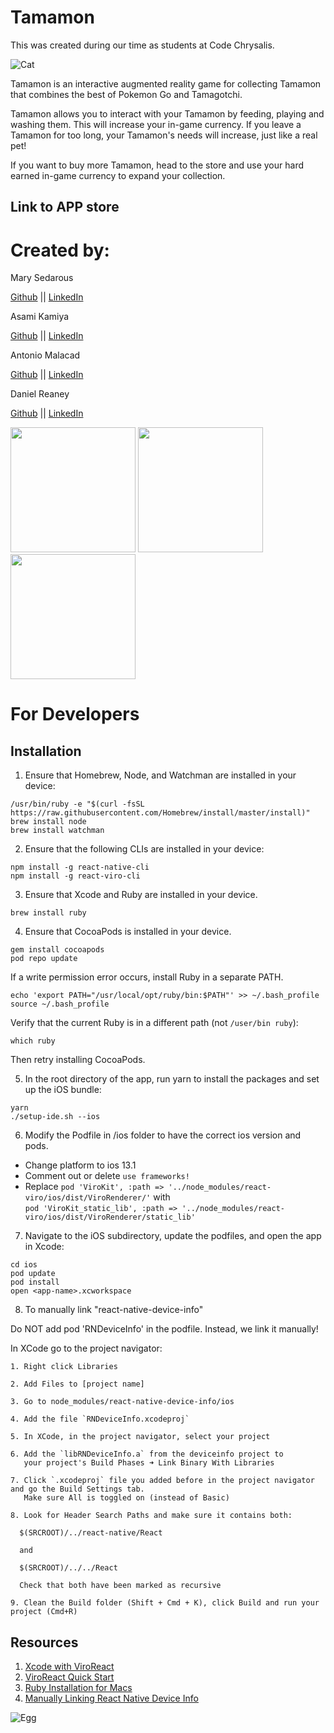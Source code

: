 # Tamamon

This was created during our time as students at Code Chrysalis.

![Cat](js/res/images/icons/cat-1.png)

Tamamon is an interactive augmented reality game for collecting Tamamon that combines the best of Pokemon Go and Tamagotchi.

Tamamon allows you to interact with your Tamamon by feeding, playing and washing them. This will increase your in-game currency. If you leave a Tamamon for too long, your Tamamon's needs will increase, just like a real pet!

If you want to buy more Tamamon, head to the store and use your hard earned in-game currency to expand your collection.

## Link to APP store

# Created by:

Mary Sedarous

[Github](https://github.com/MarySed) || [LinkedIn](https://www.linkedin.com/in/marysedarous/)

Asami Kamiya

[Github](https://github.com/AsamiKamiya) || [LinkedIn](https://www.linkedin.com/in/asamikamiya68/)

Antonio Malacad

[Github](https://github.com/antoniomalacad) || [LinkedIn](https://www.linkedin.com/in/antonio-malacad/)

Daniel Reaney

[Github](https://github.com/djrcoder) || [LinkedIn](https://www.linkedin.com/in/djrcoder/)

<!-- ![screenshot-splash-screen](js/res/screenshots/screenmain.png | width=100) -->
<img src="js/res/screenshots/screenmain.png" width=200px>

<img src="js/res/screenshots/screensplash.png" width=200px>

<img src="js/res/screenshots/screenstore.png" width=200px>

# For Developers

## Installation

1. Ensure that Homebrew, Node, and Watchman are installed in your device:

```
/usr/bin/ruby -e "$(curl -fsSL https://raw.githubusercontent.com/Homebrew/install/master/install)"
brew install node
brew install watchman
```

2. Ensure that the following CLIs are installed in your device:

```
npm install -g react-native-cli
npm install -g react-viro-cli
```

3. Ensure that Xcode and Ruby are installed in your device.

```
brew install ruby
```

4. Ensure that CocoaPods is installed in your device.

```
gem install cocoapods
pod repo update
```

If a write permission error occurs, install Ruby in a separate PATH.

```
echo 'export PATH="/usr/local/opt/ruby/bin:$PATH"' >> ~/.bash_profile
source ~/.bash_profile
```

Verify that the current Ruby is in a different path (not `/user/bin ruby`):

```
which ruby
```

Then retry installing CocoaPods.

5. In the root directory of the app, run yarn to install the packages and set up the iOS bundle:

```
yarn
./setup-ide.sh --ios
```

6. Modify the Podfile in /ios folder to have the correct ios version and pods.

- Change platform to ios 13.1
- Comment out or delete `use frameworks!`
- Replace `pod 'ViroKit', :path => '../node_modules/react-viro/ios/dist/ViroRenderer/'` with <br />
  `pod 'ViroKit_static_lib', :path => '../node_modules/react-viro/ios/dist/ViroRenderer/static_lib'`

7. Navigate to the iOS subdirectory, update the podfiles, and open the app in Xcode:

```
cd ios
pod update
pod install
open <app-name>.xcworkspace

```

8. To manually link "react-native-device-info"

Do NOT add pod 'RNDeviceInfo' in the podfile. Instead, we link it manually!

In XCode go to the project navigator:

    1. Right click Libraries

    2. Add Files to [project name]

    3. Go to node_modules/react-native-device-info/ios

    4. Add the file `RNDeviceInfo.xcodeproj`

    5. In XCode, in the project navigator, select your project

    6. Add the `libRNDeviceInfo.a` from the deviceinfo project to
       your project's Build Phases ➜ Link Binary With Libraries

    7. Click `.xcodeproj` file you added before in the project navigator and go the Build Settings tab.
       Make sure All is toggled on (instead of Basic)

    8. Look for Header Search Paths and make sure it contains both:

      $(SRCROOT)/../react-native/React

      and

      $(SRCROOT)/../../React

      Check that both have been marked as recursive

    9. Clean the Build folder (Shift + Cmd + K), click Build and run your project (Cmd+R)

## Resources

1. [Xcode with ViroReact](https://docs.viromedia.com/docs/starting-a-new-viro-project-1) <br/>
2. [ViroReact Quick Start](https://docs.viromedia.com/docs/quick-start) <br />
3. [Ruby Installation for Macs](https://stackify.com/install-ruby-on-your-mac-everything-you-need-to-get-going/) <br/>
4. [Manually Linking React Native Device Info](https://www.npmjs.com/package/react-native-device-info/v/0.9.1) <br/>

![Egg](js/res/egg.png)
